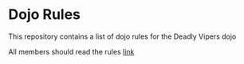 Dojo Rules
==========

This repository contains a list of dojo rules for the Deadly Vipers dojo

All members should read the rules
[link]("https://github.com/deadlyvipers")
